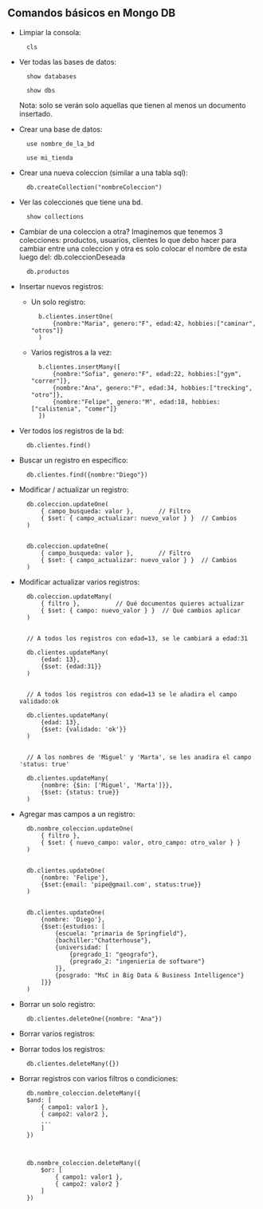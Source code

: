 ## Comandos básicos en Mongo DB

- Limpiar la consola:

        cls

- Ver todas las bases de datos:

        show databases

        show dbs
    
    Nota: solo se verán solo aquellas que tienen al menos un documento insertado.

- Crear una base de datos:

        use nombre_de_la_bd

        use mi_tienda

- Crear una nueva coleccion (similar a una tabla sql):

        db.createCollection("nombreColeccion")


- Ver las colecciones que tiene una bd.

        show collections


- Cambiar de una coleccion a otra?
Imaginemos que tenemos 3 colecciones:
productos, usuarios, clientes
lo que debo hacer para cambiar entre una coleccion y otra es solo colocar el nombre de esta luego del: db.coleccionDeseada

        db.productos


- Insertar nuevos registros:

    - Un solo registro:

            b.clientes.insertOne(
                {nombre:"Maria", genero:"F", edad:42, hobbies:["caminar", "otros"]}
            )

    - Varios registros a la vez:

            b.clientes.insertMany([
                {nombre:"Sofia", genero:"F", edad:22, hobbies:["gym", "correr"]},
                {nombre:"Ana", genero:"F", edad:34, hobbies:["trecking", "otro"]},
                {nombre:"Felipe", genero:"M", edad:18, hobbies:["calistenia", "comer"]}
            ])


- Ver todos los registros de la bd:

        db.clientes.find()


- Buscar un registro en específico:

        db.clientes.find({nombre:"Diego"})


- Modificar / actualizar un registro:

        db.coleccion.updateOne(
            { campo_busqueda: valor },       // Filtro
            { $set: { campo_actualizar: nuevo_valor } }  // Cambios
        )


        db.coleccion.updateOne(
            { campo_busqueda: valor },       // Filtro
            { $set: { campo_actualizar: nuevo_valor } }  // Cambios
        )


- Modificar actualizar varios registros:

        db.coleccion.updateMany(
            { filtro },          // Qué documentos quieres actualizar
            { $set: { campo: nuevo_valor } }  // Qué cambios aplicar
        )

        
        // A todos los registros con edad=13, se le cambiará a edad:31

        db.clientes.updateMany(
            {edad: 13},
            {$set: {edad:31}}
        )


        // A todos los registros con edad=13 se le añadira el campo validado:ok

        db.clientes.updateMany(
            {edad: 13},
            {$set: {validado: 'ok'}}
        )


        // A los nombres de 'Miguel' y 'Marta', se les anadira el campo 'status: true'
        
        db.clientes.updateMany(
            {nombre: {$in: ['Miguel', 'Marta']}},
            {$set: {status: true}}
        )




- Agregar mas campos a un registro:

        db.nombre_coleccion.updateOne(
            { filtro },
            { $set: { nuevo_campo: valor, otro_campo: otro_valor } }
        )


        db.clientes.updateOne(
            {nombre: 'Felipe'},
            {$set:{email: 'pipe@gmail.com', status:true}}
        )


        db.clientes.updateOne(
            {nombre: 'Diego'},
            {$set:{estudios: [
                {escuela: "primaria de Springfield"},
                {bachiller:"Chatterhouse"},
                {universidad: [
                    {pregrado_1: "geografo"},
                    {pregrado_2: "ingenieria de software"}
                ]},
                {posgrado: "MsC in Big Data & Business Intelligence"}
            ]}}
        )


- Borrar un solo registro:

        db.clientes.deleteOne({nombre: "Ana"})


- Borrar varios registros:



- Borrar todos los registros:

        db.clientes.deleteMany({})


- Borrar registros con varios filtros o condiciones:

        db.nombre_coleccion.deleteMany({
        $and: [
            { campo1: valor1 },
            { campo2: valor2 },
            ...
            ]
        })



        db.nombre_coleccion.deleteMany({
            $or: [
                { campo1: valor1 },
                { campo2: valor2 }
            ]
        })
